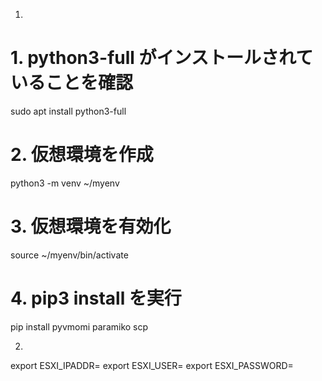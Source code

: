 1.

# 1. python3-full がインストールされていることを確認
sudo apt install python3-full

# 2. 仮想環境を作成
python3 -m venv ~/myenv

# 3. 仮想環境を有効化
source ~/myenv/bin/activate

# 4. pip3 install を実行
pip install pyvmomi paramiko scp


2.

export ESXI_IPADDR=
export ESXI_USER=
export ESXI_PASSWORD=
